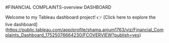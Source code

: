 #FINANCIAL COMPLAINTS-overview DASHBOARD

Welcome to my Tableau dashboard project!
👉 [Click here to explore the live dashboard] (https://public.tableau.com/app/profile/shama.anjum1763/viz/Financial_Complaints_Dashboard_17525076664230/FCOVERVIEW?publish=yes) 
